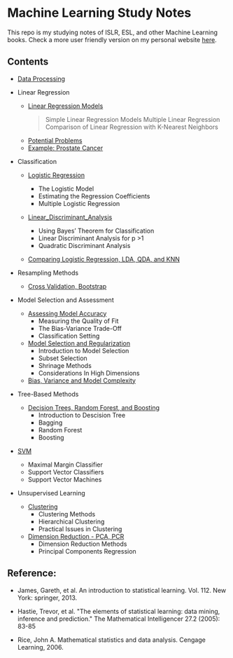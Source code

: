 # Machine Learning Study Notes
This repo is my studying notes of ISLR, ESL, and other Machine Learning books. Check a more user friendly version on my personal website [here](https://nancyyanyu.github.io/categories/Machine-Learning/).

## Contents

- [Data Processing](https://github.com/nancyyanyu/machine_learning_study_notes/blob/master/0.Data_Processing/Data_Processing.ipynb)

- Linear Regression
  - [Linear Regression Models](https://github.com/nancyyanyu/machine_learning_study_notes/blob/master/1.Linear%20Regression/ML-Linear_Regression_Models/ML-Linear_Regression_Models.ipynb)
    > Simple Linear Regression Models
    > Multiple Linear Regression
    > Comparison of Linear Regression with K-Nearest Neighbors
  - [Potential Problems](https://github.com/nancyyanyu/machine_learning_study_notes/blob/master/1.Linear%20Regression/ML-Potential_Problems/ML-Potential_Problems.ipynb)
  - [Example: Prostate Cancer](https://github.com/nancyyanyu/machine_learning_study_notes/blob/master/1.Linear%20Regression/ML-Example-Prostate%20Cancer/ML-Example-Prostate%20Cancer.ipynb)

- Classification
  - [Logistic Regression](https://github.com/nancyyanyu/machine_learning_study_notes/blob/master/2.Classification/ML-Logistic_Regression/ML-Logistic_Regression.ipynb)
    - The Logistic Model
    - Estimating the Regression Coefficients
    - Multiple Logistic Regression
  - [Linear_Discriminant_Analysis](https://github.com/nancyyanyu/machine_learning_study_notes/blob/master/2.Classification/ML-Linear_Discriminant_Analysis/ML-Linear_Discriminant_Analysis.ipynb)
    - Using Bayes’ Theorem for Classification
    - Linear Discriminant Analysis for p >1
    - Quadratic Discriminant Analysis
    
  - [Comparing Logistic Regression, LDA, QDA, and KNN](https://github.com/nancyyanyu/machine_learning_study_notes/blob/master/2.Classification/ML-Comparing%20Logistic%20Regression%2C%20LDA%2C%20QDA%2C%20and%20KNN/ML-Comparing%20Logistic%20Regression%2C%20LDA%2C%20QDA%2C%20and%20KNN.ipynb)
  
- Resampling Methods
  - [Cross Validation, Bootstrap](https://github.com/nancyyanyu/machine_learning_study_notes/blob/master/4.Resampling_Methods/ML-Resampling%20Methods%20-%20Cross%20Validation%2C%20Bootstrap/ML-Resampling%20Methods%20-%20Cross%20Validation%2C%20Bootstrap.ipynb)
  
- Model Selection and Assessment
  - [Assessing Model Accuracy](https://github.com/nancyyanyu/machine_learning_study_notes/blob/master/3.Model_Assessment/ML-Assessing%20Model%20Accuracy/ML-Assessing%20Model%20Accuracy.ipynb)
    - Measuring the Quality of Fit
    - The Bias-Variance Trade-Off
    - Classification Setting
  - [Model Selection and Regularization](https://github.com/nancyyanyu/machine_learning_study_notes/blob/master/3.Model_Assessment/ML-Model%20Selection/ML-Model%20Selection.ipynb)
    - Introduction to Model Selection
    - Subset Selection
    - Shrinage Methods
    - Considerations In High Dimensions
  - [Bias, Variance and Model Complexity](https://github.com/nancyyanyu/machine_learning_study_notes/blob/master/3.Model_Assessment/ML-Bias%2C%20Variance/ML-Bias%2C%20Variance.ipynb)
  
- Tree-Based Methods
  - [Decision Trees, Random Forest, and Boosting](https://github.com/nancyyanyu/machine_learning_study_notes/blob/master/6.Tree_Based_Models/ML-Decision%20Trees%2C%20Random%20Forest%2C%20and%20Boosting/ML-Decision%20Trees%2C%20Random%20Forest%2C%20and%20Boosting.ipynb)
    - Introduction to Descision Tree
    - Bagging
    - Random Forest
    - Boosting
    
- [SVM](https://github.com/nancyyanyu/machine_learning_study_notes/blob/master/7.SVM/ML-SVM/ML-SVM.ipynb)
    - Maximal Margin Classifier
    - Support Vector Classifiers
    - Support Vector Machines
    
- Unsupervised Learning
  - [Clustering](https://github.com/nancyyanyu/machine_learning_study_notes/blob/master/8.Unsupervised_Learning/ML-Clustering/ML-Clustering.ipynb)
    - Clustering Methods
    - Hierarchical Clustering
    - Practical Issues in Clustering
  - [Dimension Reduction - PCA, PCR](https://github.com/nancyyanyu/machine_learning_study_notes/blob/master/8.Unsupervised_Learning/ML-Dimension_Reduction-PCA/ML-Dimension_Reduction-PCA.ipynb)
    - Dimension Reduction Methods
    - Principal Components Regression
    
## Reference:
* James, Gareth, et al. An introduction to statistical learning. Vol. 112. New York: springer, 2013.

* Hastie, Trevor, et al. "The elements of statistical learning: data mining, inference and prediction." The Mathematical Intelligencer 27.2 (2005): 83-85

* Rice, John A. Mathematical statistics and data analysis. Cengage Learning, 2006.





